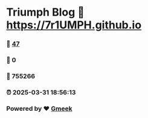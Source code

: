 # Triumph Blog :link: https://7r1UMPH.github.io 
### :page_facing_up: [47](https://7r1UMPH.github.io/tag.html) 
### :speech_balloon: 0 
### :hibiscus: 755266 
### :alarm_clock: 2025-03-31 18:56:13 
### Powered by :heart: [Gmeek](https://github.com/Meekdai/Gmeek)
